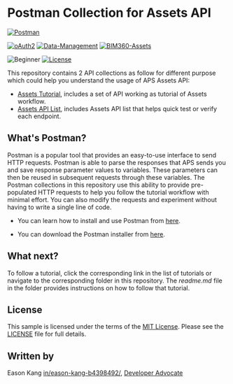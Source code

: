# Postman Collection for Assets API

[![Postman](https://img.shields.io/badge/Postman-v8-orange.svg)](https://www.getpostman.com/)

[![oAuth2](https://img.shields.io/badge/Authentication-v2-green.svg)](http://aps.autodesk.com/)
[![Data-Management](https://img.shields.io/badge/Data%20Management-v2-green.svg)](http://aps.autodesk.com/)
[![BIM360-Assets](https://img.shields.io/badge/BIM360%20Assets-beta-green.svg)](http://aps.autodesk.com/)

![Beginner](https://img.shields.io/badge/Level-Beginner-green.svg)
[![License](https://img.shields.io/:license-MIT-blue.svg)](http://opensource.org/licenses/MIT)

This repository contains 2 API collections as follow for different purpose which could help you understand the usage of APS Assets API:

- [Assets Tutorial](Tutorial), includes a set of API working as tutorial of Assets workflow.
- [Assets API List](EndpointList), includes Assets API list that helps quick test or verify each endpoint.

## What's Postman?

Postman is a popular tool that provides an easy-to-use interface to send HTTP requests. Postman is able to parse the responses that APS sends you and save response parameter values to variables. These parameters can then be reused in subsequent requests through these variables. The Postman collections in this repository use this ability to provide pre-populated HTTP requests to help you follow the tutorial workflow with minimal effort. You can also modify the requests and experiment without having to write a single line of code.

- You can learn how to install and use Postman from [here](https://learning.getpostman.com/docs/postman/launching_postman/installation_and_updates).

- You can download the Postman installer from [here](https://www.getpostman.com/downloads/).

## What next?

To follow a tutorial, click the corresponding link in the list of tutorials or navigate to the corresponding folder in this repository. The *readme.md* file in the folder provides instructions on how to follow that tutorial.

## License
This sample is licensed under the terms of the [MIT License](http://opensource.org/licenses/MIT). Please see the [LICENSE](LICENSE) file for full details.

## Written by
Eason Kang [in/eason-kang-b4398492/](https://www.linkedin.com/in/eason-kang-b4398492), [Developer Advocate](http://aps.autodesk.com)
